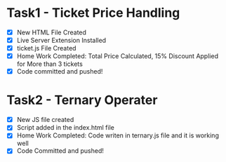 # Task1 - Ticket Price Handling
- [x] New HTML File Created
- [x] Live Server Extension Installed
- [x] ticket.js File Created
- [x] Home Work Completed: Total Price Calculated, 15% Discount Applied for More than 3 tickets
- [x] Code committed and pushed!

# Task2 - Ternary Operater
- [x] New JS file created
- [x] Script added in the index.html file
- [x] Home Work Completed: Code writen in ternary.js file and it is working well
- [x] Code Committed and pushed!